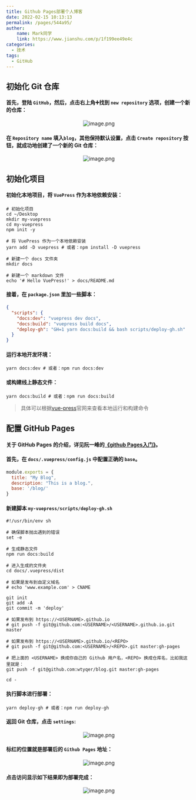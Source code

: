 ```yaml
---
title: Github Pages部署个人博客
date: 2022-02-15 10:13:13
permalink: /pages/544a95/
auther:
    name: Mark同学
    link: https://www.jianshu.com/p/1f199ee49e4c
categories:
  - 技术
tags:
  - GitHub
---
```


## 初始化 Git 仓库
#### 首先，登陆 `GitHub`，然后，点击右上角➕找到 `new repository` 选项，创建一个新的仓库：

<center>

![image.png](https://cdn.jsdelivr.net/gh/ChenErik/image-hosting@master/images/1.59199kfwi340.webp?)

</center>

#### 在 `Repository name` 填入`blog`，其他保持默认设置，点击 `Create repository` 按钮，就成功地创建了一个新的 Git 仓库：

<center>

![image.png](https://cdn.jsdelivr.net/gh/ChenErik/image-hosting@master/images/2.5l5qxtatzvg0.webp?)

</center>

## 初始化项目
#### 初始化本地项目，将 `VuePress` 作为本地依赖安装：
```shell
# 初始化项目
cd ~/Desktop
mkdir my-vuepress
cd my-vuepress
npm init -y

# 将 VuePress 作为一个本地依赖安装
yarn add -D vuepress # 或者：npm install -D vuepress

# 新建一个 docs 文件夹
mkdir docs

# 新建一个 markdown 文件
echo '# Hello VuePress!' > docs/README.md
```
#### 接着，在 `package.json` 里加一些脚本：
```json
{
  "scripts": {
    "docs:dev": "vuepress dev docs",
    "docs:build": "vuepress build docs",
    "deploy-gh": "GH=1 yarn docs:build && bash scripts/deploy-gh.sh"
  }
}
```
#### 运行本地开发环境：
```shell
yarn docs:dev # 或者：npm run docs:dev
```
#### 或构建线上静态文件：
```shell
yarn docs:build # 或者：npm run docs:build
```
> 具体可以根据[vue-press](https://v2.vuepress.vuejs.org/zh/)官网来查看本地运行和构建命令
## 配置 GitHub Pages
#### 关于 GitHub Pages 的介绍，详见阮一峰的[《github Pages入门》](http://www.ruanyifeng.com/blog/2012/08/blogging_with_jekyll.html)。
#### 首先，在 `docs/.vuepress/config.js` 中配置正确的 `base`。
```js
module.exports = {
  title: "My Blog",
  description: "This is a blog.",
  base: '/blog/' 
}
```
#### 新建脚本 `my-vuepress/scripts/deploy-gh.sh`
```shell
#!/usr/bin/env sh

# 确保脚本抛出遇到的错误
set -e

# 生成静态文件
npm run docs:build

# 进入生成的文件夹
cd docs/.vuepress/dist

# 如果是发布到自定义域名
# echo 'www.example.com' > CNAME

git init
git add -A
git commit -m 'deploy'

# 如果发布到 https://<USERNAME>.github.io
# git push -f git@github.com:<USERNAME>/<USERNAME>.github.io.git master

# 如果发布到 https://<USERNAME>.github.io/<REPO>
# git push -f git@github.com:<USERNAME>/<REPO>.git master:gh-pages

# 把上面的 <USERNAME> 换成你自己的 Github 用户名，<REPO> 换成仓库名，比如我这里就是：
git push -f git@github.com:wtyqer/blog.git master:gh-pages

cd -
```
#### 执行脚本进行部署：
```shell
yarn deploy-gh # 或者：npm run deploy-gh
```
#### 返回 Git 仓库，点击 `settings`:

<center>

![image.png](https://cdn.jsdelivr.net/gh/ChenErik/image-hosting@master/images/3.5zwgw7gthj80.webp?)

</center>

#### 标红的位置就是部署后的 `Github Pages` 地址：

<center>

![image.png](https://cdn.jsdelivr.net/gh/ChenErik/image-hosting@master/images/4.5xl1o3fq8w0.webp?)

</center>

#### 点击访问显示如下结果即为部署完成：

<center>

![image.png](https://cdn.jsdelivr.net/gh/ChenErik/image-hosting@master/images/5.3opopudxta40.webp?)

</center>